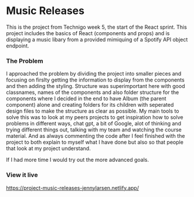 # Music Releases
This is the project from Technigo week 5, the start of the React sprint. This project includes the basics of React (components and props) and is displaying a music libary from a provided mimiquing of a Spotify API object endpoint. 

### The Problem

I approached the problem by dividing the project into smaller pieces and focusing on firslty getting the information to display from the components and then adding the styling. Structure was superimportant here with good classnames, names of the components and also folder structure for the components where I decided in the end to have Album (the parent component) alone and creating folders for its children with seperated design files to make the structure as clear as possible. My main tools to solve this was to look at my peers projects to get inspiration how to solve problems in different ways, chat gpt, a bit of Google, alot of thinking and trying different things out, talking with my team and watching the course material. And as always commenting the code after I feel finished with the project to both explain to myself what I have done but also so that people that look at my project understand. 

If I had more time I would try out the more advanced goals.

### View it live

https://project-music-releases-jennylarsen.netlify.app/


